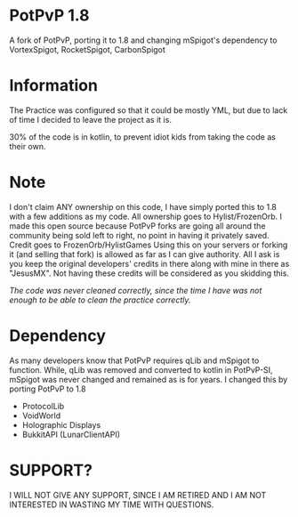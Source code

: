 # PotPvP 1.8
A fork of PotPvP, porting it to 1.8 and changing mSpigot's dependency to VortexSpigot, RocketSpigot, CarbonSpigot


# Information
The Practice was configured so that it could be mostly YML, but due to lack of time I decided to leave the project as it is.


30% of the code is in kotlin, to prevent idiot kids from taking the code as their own.


# Note
I don't claim ANY ownership on this code, I have simply ported this to 1.8 with a few additions as my code. All ownership goes to Hylist/FrozenOrb. I made this open source because PotPvP forks are going all around the community being sold left to right, no point in having it privately saved.
Credit goes to FrozenOrb/HylistGames
Using this on your servers or forking it (and selling that fork) is allowed as far as I can give authority. All I ask is you keep the original developers' credits in there along with mine in there as "JesusMX". Not having these credits will be considered as you skidding this.

*The code was never cleaned correctly, since the time I have was not enough to be able to clean the practice correctly.*


# Dependency 
As many developers know that PotPvP requires qLib and mSpigot to function. While, qLib was removed and converted to kotlin in PotPvP-SI, mSpigot was never changed and remained as is for years. I changed this by porting PotPvP to 1.8

* ProtocolLib
* VoidWorld
* Holographic Displays
* BukkitAPI (LunarClientAPI)


# SUPPORT? 
I WILL NOT GIVE ANY SUPPORT, SINCE I AM RETIRED AND I AM NOT INTERESTED IN WASTING MY TIME WITH QUESTIONS.
